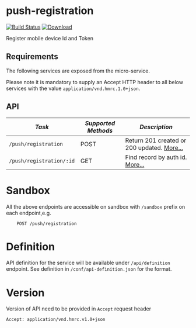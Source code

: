 push-registration
=============================================

[![Build Status](https://travis-ci.org/hmrc/push-registration.svg?branch=master)](https://travis-ci.org/hmrc/push-registration) [ ![Download](https://api.bintray.com/packages/hmrc/releases/push-registration/images/download.svg) ](https://bintray.com/hmrc/releases/personal-income/_latestVersion)

Register mobile device Id and Token

Requirements
------------

The following services are exposed from the micro-service.

Please note it is mandatory to supply an Accept HTTP header to all below services with the value ```application/vnd.hmrc.1.0+json```. 

API
---

| *Task* | *Supported Methods* | *Description* |
|--------|----|----|
| ```/push/registration``` | POST | Return 201 created or 200 updated. [More...](docs/registration.md)  |
| ```/push/registration/:id``` | GET | Find record by auth id. [More...](docs/find.md)  |


# Sandbox
All the above endpoints are accessible on sandbox with `/sandbox` prefix on each endpoint,e.g.
```
    POST /push/registration
```

# Definition
API definition for the service will be available under `/api/definition` endpoint.
See definition in `/conf/api-definition.json` for the format.

# Version
Version of API need to be provided in `Accept` request header
```
Accept: application/vnd.hmrc.v1.0+json
```
